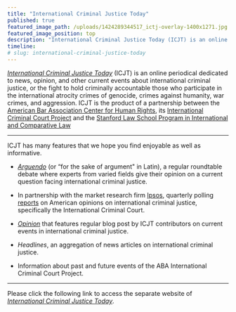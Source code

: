 ```yaml
---
title: "International Criminal Justice Today"
published: true
featured_image_path: /uploads/1424289344517_ictj-overlay-1400x1271.jpg
featured_image_position: top
description: "International Criminal Justice Today (ICJT) is an online periodical dedicated to news, opinion, and other current events about international criminal justice"
timeline:
# slug: international-criminal-justice-today
---
```


[_International Criminal Justice Today_](http://bit.ly/ictj_page) (ICJT) is an online periodical dedicated to news, opinion, and other current events about international criminal justice, or the fight to hold criminally accountable those who participate in the international atrocity crimes of genocide, crimes against humanity, war crimes, and aggression. ICJT is the product of a partnership between the [American Bar Association Center for Human Rights](http://www.americanbar.org/groups/human_rights.html), its [International Criminal Court Project](http://www.aba-icc.org) and the [Stanford Law School Program in International and Comparative Law](https://www.law.stanford.edu/areas-of-interest/international-and-comparative-law)

* * *

ICJT has many features that we hope you find enjoyable as well as informative.

*   [_Arguendo_](http://bit.ly/arg146) (or “for the sake of argument" in Latin), a regular roundtable debate where experts from varied fields give their opinion on a current question facing international criminal justice.

*   In partnership with the market research firm [Ipsos](http://www.ipsos-na.com/)[](http://www.ipsos-na.com/), quarterly polling [reports](http://bit.ly/ipsos_abicc) on American opinions on international criminal justice, specifically the International Criminal Court.

*   [_Opinion_](http://www.international-criminal-justice-today.org/opinion/) that features regular blog post by ICJT contributors on current events in international criminal justice.

*   _Headlines_, an aggregation of news articles on international criminal justice.

*   Information about past and future events of the ABA International Criminal Court Project.

* * *

Please click the following link to access the separate website of [](http://bit.ly/ictj_page)_[International Criminal Justice Today](http://bit.ly/ictj_page)[](http://www.international-criminal-justice-today.org)_.

